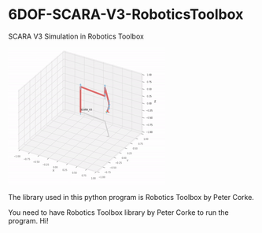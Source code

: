# 6DOF-SCARA-V3-RoboticsToolbox
 SCARA V3 Simulation in Robotics Toolbox
 
 <img src="robot.gif.gif">

The library used in this python program is Robotics Toolbox by Peter Corke.

You need to have Robotics Toolbox library by Peter Corke to run the program.
Hi!

